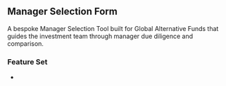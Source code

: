 ## Manager Selection Form

A bespoke Manager Selection Tool built for Global Alternative Funds that guides the investment team through manager due diligence and comparison.

### Feature Set
- 


